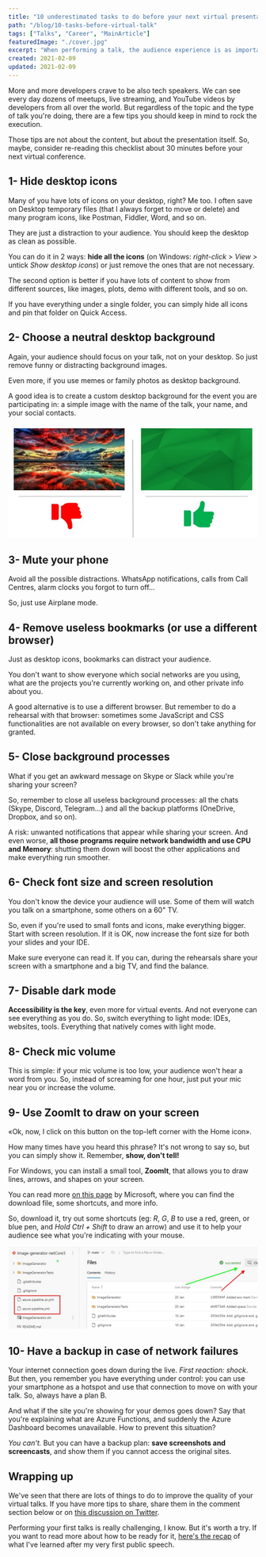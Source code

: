 ```yaml
---
title: "10 underestimated tasks to do before your next virtual presentation"
path: "/blog/10-tasks-before-virtual-talk"
tags: ["Talks", "Career", "MainArticle"]
featuredImage: "./cover.jpg"
excerpt: "When performing a talk, the audience experience is as important as the content. They must be focused on what you say, and not get distracted by external outputs. So, here's 10 tips to rock your next virtual talk."
created: 2021-02-09
updated: 2021-02-09
---
```


More and more developers crave to be also tech speakers. We can see every day dozens of meetups, live streaming, and YouTube videos by developers from all over the world. But regardless of the topic and the type of talk you're doing, there are a few tips you should keep in mind to rock the execution.

Those tips are not about the content, but about the presentation itself. So, maybe, consider re-reading this checklist about 30 minutes before your next virtual conference.

## 1- Hide desktop icons

Many of you have lots of icons on your desktop, right? Me too. I often save on Desktop temporary files (that I always forget to move or delete) and many program icons, like Postman, Fiddler, Word, and so on.

They are just a distraction to your audience. You should keep the desktop as clean as possible.

You can do it in 2 ways: **hide all the icons** (on Windows: _right-click_ > _View_ > untick _Show desktop icons_) or just remove the ones that are not necessary.

The second option is better if you have lots of content to show from different sources, like images, plots, demo with different tools, and so on.

If you have everything under a single folder, you can simply hide all icons and pin that folder on Quick Access.

## 2- Choose a neutral desktop background

Again, your audience should focus on your talk, not on your desktop. So just remove funny or distracting background images.

Even more, if you use memes or family photos as desktop background.

A good idea is to create a custom desktop background for the event you are participating in: a simple image with the name of the talk, your name, and your social contacts.

![A messy background is cool, but distracts the audience](./desktop-backgrounds.jpg)

## 3- Mute your phone

Avoid all the possible distractions. WhatsApp notifications, calls from Call Centres, alarm clocks you forgot to turn off...

So, just use Airplane mode.

## 4- Remove useless bookmarks (or use a different browser)

Just as desktop icons, bookmarks can distract your audience.

You don't want to show everyone which social networks are you using, what are the projects you're currently working on, and other private info about you.

A good alternative is to use a different browser. But remember to do a rehearsal with that browser: sometimes some JavaScript and CSS functionalities are not available on every browser, so don't take anything for granted.

## 5- Close background processes

What if you get an awkward message on Skype or Slack while you're sharing your screen?

So, remember to close all useless background processes: all the chats (Skype, Discord, Telegram...) and all the backup platforms (OneDrive, Dropbox, and so on).

A risk: unwanted notifications that appear while sharing your screen. And even worse, **all those programs require network bandwidth and use CPU and Memory**: shutting them down will boost the other applications and make everything run smoother.

## 6- Check font size and screen resolution

You don't know the device your audience will use. Some of them will watch you talk on a smartphone, some others on a 60" TV.

So, even if you're used to small fonts and icons, make everything bigger. Start with screen resolution. If it is OK, now increase the font size for both your slides and your IDE.

Make sure everyone can read it. If you can, during the rehearsals share your screen with a smartphone and a big TV, and find the balance.

## 7- Disable dark mode

**Accessibility is the key**, even more for virtual events. And not everyone can see everything as you do. So, switch everything to light mode: IDEs, websites, tools. Everything that natively comes with light mode.

## 8- Check mic volume

This is simple: if your mic volume is too low, your audience won't hear a word from you. So, instead of screaming for one hour, just put your mic near you or increase the volume.

## 9- Use ZoomIt to draw on your screen

«Ok, now, I click on this button on the top-left corner with the Home icon».

How many times have you heard this phrase? It's not wrong to say so, but you can simply show it. Remember, **show, don't tell!**

For Windows, you can install a small tool, **ZoomIt**, that allows you to draw lines, arrows, and shapes on your screen.

You can read more [on this page](https://docs.microsoft.com/en-gb/sysinternals/downloads/zoomit) by Microsoft, where you can find the download file, some shortcuts, and more info.

So, download it, try out some shortcuts (eg: _R_, _G_, _B_ to use a red, green, or blue pen, and _Hold Ctrl + Shift_ to draw an arrow) and use it to help your audience see what you're indicating with your mouse.

![With ZoomIt you can draw lines and rectangles on your screen](./zoomit.jpg)

## 10- Have a backup in case of network failures

Your internet connection goes down during the live. _First reaction: shock_. But then, you remember you have everything under control: you can use your smartphone as a hotspot and use that connection to move on with your talk. So, always have a plan B.

And what if the site you're showing for your demos goes down? Say that you're explaining what are Azure Functions, and suddenly the Azure Dashboard becomes unavailable. How to prevent this situation?

_You can't._ But you can have a backup plan: **save screenshots and screencasts**, and show them if you cannot access the original sites.

## Wrapping up

We've seen that there are lots of things to do to improve the quality of your virtual talks. If you have more tips to share, share them in the comment section below or on [this discussion on Twitter](https://twitter.com/BelloneDavide/status/1354080402659553288).

Performing your first talks is really challenging, I know. But it's worth a try. If you want to read more about how to be ready for it, [here's the recap](https://www.code4it.dev/blog/thoughts-after-my-first-public-speech) of what I've learned after my very first public speech.
